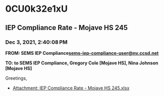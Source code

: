# 0CU0k32e1xU
## IEP Compliance Rate - Mojave HS 245
### Dec 3, 2021, 2:40:08 PM
**FROM: SEMS IEP Compliance<sems-iep-compliance-user@nv.ccsd.net>**

**TO: to SEMS IEP Compliance, Gregory Cole [Mojave HS], Nina Johnson [Mojave HS]**


Greetings,  





* [Attachment: IEP Compliance Rate - Mojave HS 245.xlsx](0CU0k32e1xU-attachment-1.xlsx)
